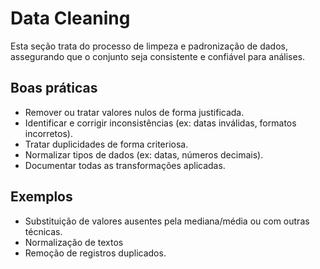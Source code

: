# Data Cleaning

Esta seção trata do processo de limpeza e padronização de dados, assegurando que o 
conjunto seja consistente e confiável para análises.

## Boas práticas

- Remover ou tratar valores nulos de forma justificada.
- Identificar e corrigir inconsistências (ex: datas inválidas, formatos incorretos).
- Tratar duplicidades de forma criteriosa.
- Normalizar tipos de dados (ex: datas, números decimais).
- Documentar todas as transformações aplicadas.

## Exemplos
- Substituição de valores ausentes pela mediana/média ou com outras técnicas.
- Normalização de textos
- Remoção de registros duplicados.
